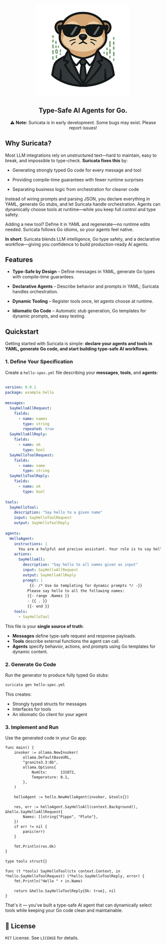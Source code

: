 <p align="center">
<img alt="Logo" src="assets/logo.png" width="300px">
</p>
<h2 align="center">Type-Safe AI Agents for Go.</h2>

<p align="center">
  ⚠️ <strong>Note:</strong> Suricata is in early development. Some bugs may exist. Please report issues!


## Why Suricata?

Most LLM integrations rely on unstructured text—hard to maintain, easy to break, and impossible to type-check. **Suricata fixes this** by:

- Generating strongly typed Go code for every message and tool

- Providing compile-time guarantees with fewer runtime surprises

- Separating business logic from orchestration for cleaner code

Instead of wiring prompts and parsing JSON, you declare everything in YAML, generate Go stubs, and let Suricata handle orchestration.
Agents can dynamically choose tools at runtime—while you keep full control and type safety.

Adding a new tool? Define it in YAML and regenerate—no runtime edits needed. Suricata follows Go idioms, so your agents feel native.

**In short**: Suricata blends LLM intelligence, Go type safety, and a declarative workflow—giving you confidence to build production-ready AI agents.

## Features

- **Type-Safe by Design** – Define messages in YAML, generate Go types with compile-time guarantees.

- **Declarative Agents** – Describe behavior and prompts in YAML; Suricata handles orchestration.

- **Dynamic Tooling** – Register tools once, let agents choose at runtime.

- **Idiomatic Go Code** – Automatic stub generation, Go templates for dynamic prompts, and easy testing.

## Quickstart

Getting started with Suricata is simple: **declare your agents and tools in YAML, generate Go code, and start building type-safe AI workflows.**

### 1. Define Your Specification

Create a `hello-spec.yml` file describing your **messages**, **tools**, and **agents**:

```yaml

version: 0.0.1
package: example.hello

messages:
  SayHelloAllRequest:
    fields:
      - name: names
        type: string
        repeated: true
  SayHelloAllReply:
    fields:
      - name: ok
        type: bool
  SayHelloToolRequest:
    fields:
      - name: name
        type: string
  SayHelloToolReply:
    fields:
      - name: ok
        type: bool

tools:
  SayHelloTool:
    description: "Say hello to a given name"
    input: SayHelloToolRequest
    output: SayHelloToolReply

agents:
  HelloAgent:
    instructions: |
      You are a helpful and precise assistant. Your role is to say hello to people.
    actions:
      SayHelloAll:
        description: "Say hello to all names given as input"
        input: SayHelloAllRequest
        output: SayHelloAllReply
        prompt: |
           {{- /* Use Go templating for dynamic prompts */ -}}
          Please say hello to all the following names:
          {{- range .Names }}
          - {{ . }}
          {{- end }}
    tools:
      - SayHelloTool
```

This file is your **single source of truth**:

- **Messages** define type-safe request and response payloads.
- **Tools** describe external functions the agent can call.
- **Agents** specify behavior, actions, and prompts using Go templates for dynamic content.

### 2. Generate Go Code

Run the generator to produce fully typed Go stubs:

```bash
suricata gen hello-spec.yml
```

This creates:

- Strongly typed structs for messages
- Interfaces for tools
- An idiomatic Go client for your agent

### 3. Implement and Run

Use the generated code in your Go app:

```golang
func main() {
	invoker := ollama.NewInvoker(
		ollama.DefaultBaseURL,
		"granite3.3:8b",
		ollama.Options{
			NumCtx:      131072,
			Temperature: 0.1,
		},
	)

	helloAgent := hello.NewHelloAgent(invoker, &tools{})

	res, err := helloAgent.SayHelloAll(context.Background(), &hello.SayHelloAllRequest{
		Names: []string{"Pippo", "Pluto"},
	})
	if err != nil {
		panic(err)
	}

	fmt.Println(res.Ok)
}

type tools struct{}

func (t *tools) SayHelloTool(ctx context.Context, in *hello.SayHelloToolRequest) (*hello.SayHelloToolReply, error) {
	fmt.Println("Hello " + in.Name)

	return &hello.SayHelloToolReply{Ok: true}, nil
}
```

That's it — you've built a type-safe AI agent that can dynamically select tools while keeping your Go code clean and maintainable.

## 📄 License

`MIT` License. See `LICENSE` for details.